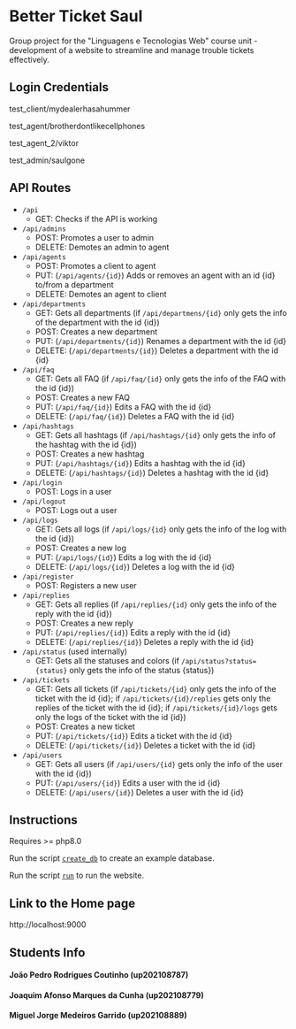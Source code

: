 # Better Ticket Saul

Group project for the "Linguagens e Tecnologias Web" course unit - development of a website to streamline and manage trouble tickets effectively. 

## Login Credentials

test_client/mydealerhasahummer

test_agent/brotherdontlikecellphones

test_agent_2/viktor

test_admin/saulgone

## API Routes

- `/api`
    - GET: Checks if the API is working
- `/api/admins`
    - POST: Promotes a user to admin
    - DELETE: Demotes an admin to agent
- `/api/agents`
    - POST: Promotes a client to agent
    - PUT: (`/api/agents/{id}`) Adds or removes an agent with an id {id} to/from a department
    - DELETE: Demotes an agent to client
- `/api/departments`
    - GET: Gets all departments (if `/api/departmens/{id}` only gets the info of the department with the id {id})
    - POST: Creates a new department
    - PUT: (`/api/departments/{id}`) Renames a department with the id {id}
    - DELETE: (`/api/departments/{id}`) Deletes a department with the id {id}
- `/api/faq`
    - GET: Gets all FAQ (if `/api/faq/{id}` only gets the info of the FAQ with the id {id})
    - POST: Creates a new FAQ
    - PUT: (`/api/faq/{id}`) Edits a FAQ with the id {id}
    - DELETE: (`/api/faq/{id}`) Deletes a FAQ with the id {id}
- `/api/hashtags`
    - GET: Gets all hashtags (if `/api/hashtags/{id}` only gets the info of the hashtag with the id {id})
    - POST: Creates a new hashtag
    - PUT: (`/api/hashtags/{id}`) Edits a hashtag with the id {id}
    - DELETE: (`/api/hashtags/{id}`) Deletes a hashtag with the id {id}
- `/api/login`
    - POST: Logs in a user
- `/api/logout`
    - POST: Logs out a user
- `/api/logs`
    - GET: Gets all logs (if `/api/logs/{id}` only gets the info of the log with the id {id})
    - POST: Creates a new log
    - PUT: (`/api/logs/{id}`) Edits a log with the id {id}
    - DELETE: (`/api/logs/{id}`) Deletes a log with the id {id}
- `/api/register`
    - POST: Registers a new user
- `/api/replies`
    - GET: Gets all replies (if `/api/replies/{id}` only gets the info of the reply with the id {id})
    - POST: Creates a new reply
    - PUT: (`/api/replies/{id}`) Edits a reply with the id {id}
    - DELETE: (`/api/replies/{id}`) Deletes a reply with the id {id}
- `/api/status` (used internally)
    - GET: Gets all the statuses and colors (if `/api/status?status={status}` only gets the info of the status {status})
- `/api/tickets`
    - GET: Gets all tickets (if `/api/tickets/{id}` only gets the info of the ticket with the id {id}; if `/api/tickets/{id}/replies` gets only the replies of the ticket with the id {id}; if `/api/tickets/{id}/logs` gets only the logs of the ticket with the id {id})
    - POST: Creates a new ticket
    - PUT: (`/api/tickets/{id}`) Edits a ticket with the id {id}
    - DELETE: (`/api/tickets/{id}`) Deletes a ticket with the id {id}
- `/api/users`
    - GET: Gets all users (if `/api/users/{id}` gets only the info of the user with the id {id})
    - PUT: (`/api/users/{id}`) Edits a user with the id {id}
    - DELETE: (`/api/users/{id}`) Deletes a user with the id {id}

## Instructions

Requires >= php8.0

Run the script [`create_db`](/create_db.sh) to create an example database.

Run the script [`run`](/run.sh) to run the website.

## Link to the Home page

http://localhost:9000

## Students Info

#### João Pedro Rodrigues Coutinho (up202108787)
#### Joaquim Afonso Marques da Cunha (up202108779)
#### Miguel Jorge Medeiros Garrido (up202108889)
